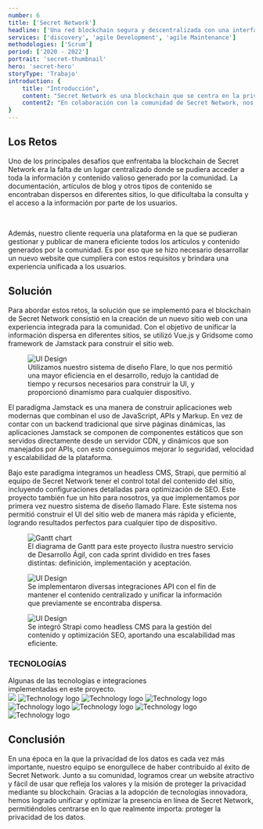 ```yaml
---
number: 6
title: ['Secret Network']
headline: ['Una red blockchain segura y descentralizada con una interfaz', 'intuitiva para usuarios y desarrolladores.']
services: ['discovery', 'agile Development', 'agile Maintenance']
methodologies: ['Scrum']
period: ['2020 - 2022']
portrait: 'secret-thumbnail'
hero: 'secret-hero'
storyType: 'Trabajo'
introduction: {
    title: "Introducción",
    content: "Secret Network es una blockchain que se centra en la privacidad, brindando a sus usuarios la capacidad de mantener sus datos bajo control.",
    content2: "En colaboración con la comunidad de Secret Network, nos enfrentamos al desafío de crear una nueva marca y un sitio web que refleje los valores y principios que la organización defiende, dándoles a los usuarios el control completo sobre la experiencia que desean tener al utilizar Secret Network."
}
---
```


<div>
    <h2>Los Retos</h2>
    <p>Uno de los principales desafíos que enfrentaba la blockchain de Secret Network era la falta de un lugar centralizado donde se pudiera acceder a toda la información y contenido valioso generado por la comunidad. La documentación, artículos de blog y otros tipos de contenido se encontraban dispersos en diferentes sitios, lo que dificultaba la consulta y el acceso a la información por parte de los usuarios.</p>
    <br/>
    <p>Además, nuestro cliente requería una plataforma en la que se pudieran gestionar y publicar de manera eficiente todos los artículos y contenido generados por la comunidad. Es por eso que se hizo necesario desarrollar un nuevo website que cumpliera con estos requisitos y brindara una experiencia unificada a los usuarios.</p>
</div>
<div>
    <h2>Solución</h2>
    <p>Para abordar estos retos, la solución que se implementó para el blockchain de Secret Network consistió en la creación de un nuevo sitio web con una experiencia integrada para la comunidad. Con el objetivo de unificar la información dispersa en diferentes sitios, se utilizó Vue.js y Gridsome como framework de Jamstack para construir el sitio web.</p>
</div>
<div>
    <figure>
        <img src="/work/secret-figure1.jpg" alt="UI Design"/>
        <figcaption class="story_story__mainContent__caption__IQRnS">Utilizamos nuestro sistema de diseño Flare, lo que nos permitió una mayor eficiencia en el desarrollo, redujo la cantidad de tiempo y recursos necesarios para construir la UI, y proporcionó dinamismo para cualquier dispositivo.</figcaption>
    </figure>    
</div>
<div>
    <p>El paradigma Jamstack es una manera de construir aplicaciones web modernas que combinan el uso de JavaScript, APIs y Markup. En vez de contar con un backend tradicional que sirve páginas dinámicas, las aplicaciones Jamstack se componen de componentes estáticos que son servidos directamente desde un servidor CDN, y dinámicos que son manejados por APIs, con esto conseguimos mejorar lo seguridad, velocidad y escalabilidad de la plataforma.</p>
    <p>Bajo este paradigma integramos un headless CMS, Strapi, que permitió al equipo de Secret Network tener el control total del contenido del sitio, incluyendo configuraciones detalladas para optimización de SEO. Este proyecto también fue un hito para nosotros, ya que implementamos por primera vez nuestro sistema de diseño llamado Flare. Este sistema nos permitió construir el UI del sitio web de manera más rápida y eficiente, logrando resultados perfectos para cualquier tipo de dispositivo.</p>
</div>
<div class="story_story__mainContent__gantt__TErEp">
    <figure>
        <img src="/work/project-chart-es--double.jpg" alt="Gantt chart"/>
        <figcaption class="story_story__mainContent__caption__IQRnS">El diagrama de Gantt para este proyecto ilustra nuestro servicio de Desarrollo Ágil, con cada sprint dividido en tres fases distintas: definición, implementación y aceptación.</figcaption>
    </figure>
</div>
<div>
    <figure>
        <img src="/work/secret-figure2.jpg" alt="UI Design"/>
        <figcaption class="story_story__mainContent__caption__IQRnS">Se implementaron diversas integraciones API con el fin de mantener el contenido centralizado y unificar la información que previamente se encontraba dispersa.</figcaption>
    </figure>    
</div>
<div>
    <figure>
        <img src="/work/secret-figure3.jpg" alt="UI Design"/>
        <figcaption class="story_story__mainContent__caption__IQRnS">Se integró Strapi como headless CMS para la gestión del contenido y optimización SEO, aportando una escalabilidad mas eficiente.</figcaption>
    </figure>    
</div>
<div class="story_story__mainContent__technologies__v5XXm">
    <div>
        <h3>TECNOLOGÍAS</h3>
        <span>Algunas de las tecnologías e integraciones<br/>implementadas en este proyecto.</span>
    </div>   
    <div class="story_story__mainContent__technologies__images__6NSg5">
        <div>
        <img src="/technologies/html.svg"/>
            <img alt="Technology logo" src="/technologies/css.svg"/>
            <img alt="Technology logo" src="/technologies/javascript.svg"/>
            <img alt="Technology logo" src="/technologies/typescript.svg"/>
        </div>
        <div>
            <img alt="Technology logo" src="/technologies/vue.svg"/>
            <img alt="Technology logo" src="/technologies/gridsom.svg"/>
            <img alt="Technology logo" src="/technologies/github.svg"/>
            <img alt="Technology logo" src="/technologies/strapi.svg" class="story_story__mainContent__technologies__images__large__KxVD1"/>
        </div>
    </div>     
</div>
<div>
    <h2>Conclusión</h2>
    <p>En una época en la que la privacidad de los datos es cada vez más importante, nuestro equipo se enorgullece de haber contribuido al éxito de Secret Network. Junto a su comunidad, logramos crear un website atractivo y fácil de usar que refleja los valores y la misión de proteger la privacidad mediante su blockchain. Gracias a la adopción de tecnologías innovadora, hemos logrado unificar y optimizar la presencia en línea de Secret Network, permitiéndoles centrarse en lo que realmente importa: proteger la privacidad de los datos.</p>
</div>
